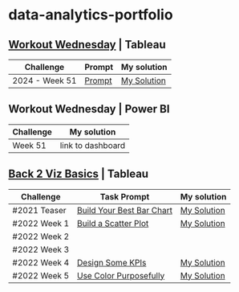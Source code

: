 # data-analytics-portfolio

## [Workout Wednesday](https://workout-wednesday.com/) | Tableau     

Challenge | Prompt | My solution                     
--- | --- | ---                                 
2024 - Week 51 | [Prompt](https://workout-wednesday.com/2024w51tab/) | [My Solution](https://public.tableau.com/shared/93YXPDWZS?:display_count=n&:origin=viz_share_link)     


## Workout Wednesday | Power BI             
Challenge | My solution                     
--- | ---                                 
Week 51 | link to dashboard            


## [Back 2 Viz Basics](https://www.thetableaustudentguide.com/vizbasics) | Tableau              
Challenge | Task Prompt | My solution                     
--- | --- | ---                             
#2021 Teaser | [Build Your Best Bar Chart](https://data.world/back2vizbasics/2021teaser-build-your-best-bar-chart)  | [My Solution](https://public.tableau.com/views/B2VB-2021-Teaser/B2VB2021Teaser?:language=en-US&:sid=&:redirect=auth&:display_count=n&:origin=viz_share_link)
#2022 Week 1| [Build a Scatter Plot](https://data.world/back2vizbasics/2020week1-build-a-scatter-plot) | [My Solution](https://public.tableau.com/views/B2VB-2022-Week1/B2VB-2022-Week1?:language=en-US&:sid=&:redirect=auth&:display_count=n&:origin=viz_share_link)                               
#2022 Week 2 |
#2022 Week 3 |
#2022 Week 4 |[Design Some KPIs](https://data.world/back2vizbasics/2022week-4-design-some-kpis) | [My Solution](https://public.tableau.com/views/B2VB-2022-Week4-Design-Some-KPIs-Basic/B2VB-2022-Week4-Design-KPIs-Trial?:language=en-US&:sid=&:redirect=auth&:display_count=n&:origin=viz_share_link)
#2022 Week 5 | [Use Color Purposefully](https://data.world/back2vizbasics/2022week-5-use-color-purposefully) | [My Solution](https://public.tableau.com/views/B2VB-2022-Week5-UseColorsPurposefully/B2VB-2022-Week5?:language=en-US&:sid=&:display_count=n&:origin=viz_share_link)
